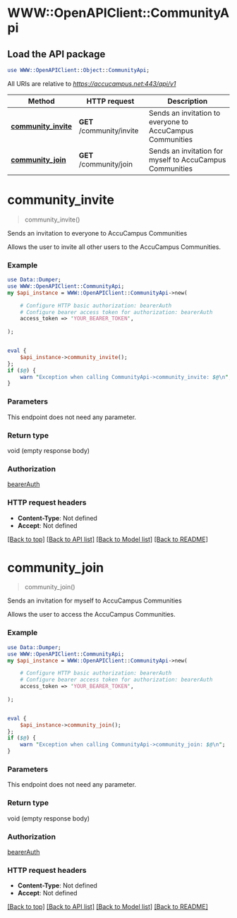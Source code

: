 # WWW::OpenAPIClient::CommunityApi

## Load the API package
```perl
use WWW::OpenAPIClient::Object::CommunityApi;
```

All URIs are relative to *https://accucampus.net:443/api/v1*

Method | HTTP request | Description
------------- | ------------- | -------------
[**community_invite**](CommunityApi.md#community_invite) | **GET** /community/invite | Sends an invitation to everyone to AccuCampus Communities
[**community_join**](CommunityApi.md#community_join) | **GET** /community/join | Sends an invitation for myself to AccuCampus Communities


# **community_invite**
> community_invite()

Sends an invitation to everyone to AccuCampus Communities

Allows the user to invite all other users to the AccuCampus Communities.

### Example 
```perl
use Data::Dumper;
use WWW::OpenAPIClient::CommunityApi;
my $api_instance = WWW::OpenAPIClient::CommunityApi->new(

    # Configure HTTP basic authorization: bearerAuth
    # Configure bearer access token for authorization: bearerAuth
    access_token => 'YOUR_BEARER_TOKEN',
    
);


eval { 
    $api_instance->community_invite();
};
if ($@) {
    warn "Exception when calling CommunityApi->community_invite: $@\n";
}
```

### Parameters
This endpoint does not need any parameter.

### Return type

void (empty response body)

### Authorization

[bearerAuth](../README.md#bearerAuth)

### HTTP request headers

 - **Content-Type**: Not defined
 - **Accept**: Not defined

[[Back to top]](#) [[Back to API list]](../README.md#documentation-for-api-endpoints) [[Back to Model list]](../README.md#documentation-for-models) [[Back to README]](../README.md)

# **community_join**
> community_join()

Sends an invitation for myself to AccuCampus Communities

Allows the user to access the AccuCampus Communities.

### Example 
```perl
use Data::Dumper;
use WWW::OpenAPIClient::CommunityApi;
my $api_instance = WWW::OpenAPIClient::CommunityApi->new(

    # Configure HTTP basic authorization: bearerAuth
    # Configure bearer access token for authorization: bearerAuth
    access_token => 'YOUR_BEARER_TOKEN',
    
);


eval { 
    $api_instance->community_join();
};
if ($@) {
    warn "Exception when calling CommunityApi->community_join: $@\n";
}
```

### Parameters
This endpoint does not need any parameter.

### Return type

void (empty response body)

### Authorization

[bearerAuth](../README.md#bearerAuth)

### HTTP request headers

 - **Content-Type**: Not defined
 - **Accept**: Not defined

[[Back to top]](#) [[Back to API list]](../README.md#documentation-for-api-endpoints) [[Back to Model list]](../README.md#documentation-for-models) [[Back to README]](../README.md)

